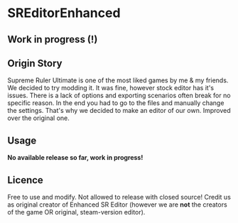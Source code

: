 # SREditorEnhanced

## Work in progress (!)

## Origin Story
Supreme Ruler Ultimate is one of the most liked games by me & my friends. We decided to try modding it. It was fine, however stock editor has it's issues.
There is a lack of options and exporting scenarios often break for no specific reason. In the end you had to go to the files and manually change the settings.
That's why we decided to make an editor of our own. Improved over the original one.

## Usage
**No available release so far, work in progress!**

## Licence
Free to use and modify. Not allowed to release with closed source! Credit us as original creator of Enhanced SR Editor (however we are **not** the creators of the game
OR original, steam-version editor).
